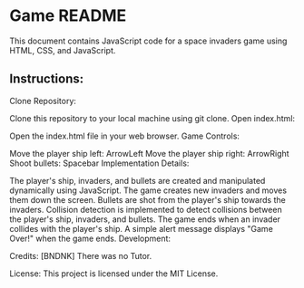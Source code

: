 # Game README
This document contains JavaScript code for a  space invaders game using HTML, CSS, and JavaScript.

## Instructions:
Clone Repository:

Clone this repository to your local machine using git clone.
Open index.html:

Open the index.html file in your  web browser.
Game Controls:

Move the player ship left: ArrowLeft
Move the player ship right: ArrowRight
Shoot bullets: Spacebar
Implementation Details:

The player's ship, invaders, and bullets are created and manipulated dynamically using JavaScript.
The game   creates new invaders and moves them down the screen.
Bullets are shot from the player's ship towards the invaders.
Collision detection is implemented to detect collisions between the player's ship, invaders, and bullets.
The game ends when an invader collides with the player's ship.
A simple alert message displays "Game Over!" when the game ends.
Development:

Credits:
[BNDNK] There was no Tutor.

License:
This project is licensed under the MIT License. 
